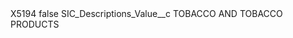 <?xml version="1.0" encoding="UTF-8"?>
<CustomMetadata xmlns="http://soap.sforce.com/2006/04/metadata" xmlns:xsi="http://www.w3.org/2001/XMLSchema-instance" xmlns:xsd="http://www.w3.org/2001/XMLSchema">
    <label>X5194</label>
    <protected>false</protected>
    <values>
        <field>SIC_Descriptions_Value__c</field>
        <value xsi:type="xsd:string">TOBACCO AND TOBACCO PRODUCTS</value>
    </values>
</CustomMetadata>
